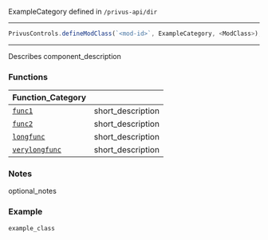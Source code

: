 ExampleCategory defined in `/privus-api/dir`
<hr>

```js
PrivusControls.defineModClass(`<mod-id>`, ExampleCategory, <ModClass>);
```
<hr>
Describes component_description

### Functions

|Function_Category||
|:--|:--|
|[`func1`]() | short_description
|[`func2`]() | short_description
|[`longfunc`]() | short_description
|[`verylongfunc`]() | short_description

### Notes

optional_notes

### Example

```js
example_class
```
